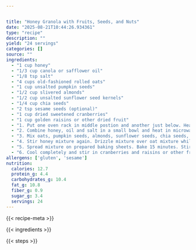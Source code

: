 ```yaml
---


title: "Honey Granola with Fruits, Seeds, and Nuts"
date: "2025-08-21T10:44:26.934361"
type: "recipe"
description: ""
yield: "24 servings"
categories: []
source: ""
ingredients:
  - "1 cup honey"
  - "1/3 cup canola or safflower oil"
  - "1/8 tsp salt"
  - "4 cups old-fashioned rolled oats"
  - "1 cup unsalted pumpkin seeds"
  - "1/2 cup slivered almonds"
  - "1/2 cup unsalted sunflower seed kernels"
  - "1/4 cup chia seeds"
  - "2 tsp sesame seeds (optional)"
  - "1 cup dried sweetened cranberries"
  - "1 cup golden raisins or other dried fruit"
  - "1. Put one oven rack in middle postion and another just below. Heat oven to 300 degrees. Lightly oil 2 rimmed baking sheets or line with parchment paper."
  - "2. Combine honey, oil and salt in a small bowl and heat in microwave for 30-60 seconds until hot and blends well."
  - "3. Mix oats, pumpkin seeds, almonds, sunflower seeds, chia seeds, and sesame seeds (if using) in large bowl."
  - "4. Stir honey mixture again. Drizzle mixture over oat mixture while stirring. Continue stirring until oats are thoroughly covered."
  - "5. Spread mixture on prepared baking sheets. Bake 15 minutes. Stir. Rotate pans top to bottom and turn pans from front to back. Continue baking, stirring every 5 minutes, until golden brown, 10 to 18 minutes more. Watch closely to avoid burning."
  - "6. Cool completely and stir in cranberries and raisins or other fruit. Transfer to airtight storage containers."
allergens: ['gluten', 'sesame']
nutrition:
  calories: 12.7
  protein_g: 4.4
  carbohydrates_g: 10.4
  fat_g: 10.8
  fiber_g: 0.9
  sugar_g: 3.4
  servings: 24
---
```


{{< recipe-meta >}}

{{< ingredients >}}

{{< steps >}}
